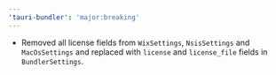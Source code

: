 ```yaml
---
'tauri-bundler': 'major:breaking'
---
```


- Removed all license fields from `WixSettings`, `NsisSettings` and `MacOsSettings` and replaced with `license` and `license_file` fields in `BundlerSettings`.
